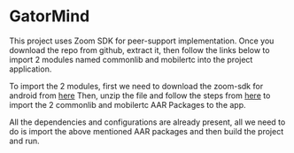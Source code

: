 # GatorMind

This project uses Zoom SDK for peer-support implementation. Once you download the repo from github, extract it, 
then follow the links below to import 2 modules named commonlib and mobilertc into the project application.

To import the 2 modules, first we need to download the zoom-sdk for android from [here](https://github.com/zoom/zoom-sdk-android/archive/master.zip)
Then, unzip the file and follow the steps from [here](https://marketplace.zoom.us/docs/sdk/native-sdks/android/getting-started/integration)
to import the 2 commonlib and mobilertc AAR Packages to the app.

All the dependencies and configurations are already present, all we need to do is import the above mentioned AAR packages and then build the project and run.


